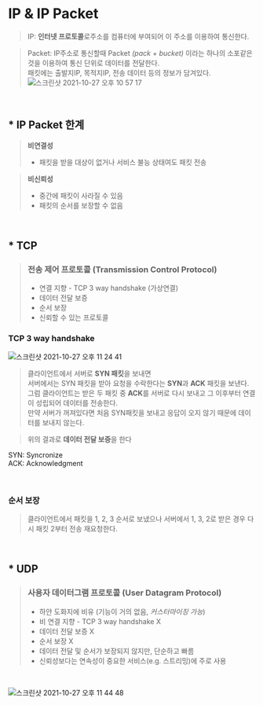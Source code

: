 # **IP & IP Packet**

 > IP: **인터넷 프로토콜**로주소를 컴퓨터에 부여되어 이 주소를 이용하여 통신한다.

 > Packet: IP주소로 통신할때 Packet *(pack + bucket)* 이라는 하나의 소포같은 것을 이용하여 통신 단위로 데이터를 전달한다. <br>
 > 패킷에는 출발지IP, 목적지IP, 전송 데이터 등의 정보가 담겨있다.
![스크린샷 2021-10-27 오후 10 57 17](https://user-images.githubusercontent.com/85858672/139091414-c752d512-71f1-4f62-b468-a42690fdc7b6.png)
<br>

## * IP Packet 한계
> **비연결성**
> - 패킷을 받을 대상이 없거나 서비스 불능 상태여도 패킷 전송

> **비신뢰성**
> - 중간에 패킷이 사라질 수 있음
> - 패킷의 순서를 보장할 수 없음 

<br>

## * TCP 
>### 전송 제어 프로토콜 (Transmission Control Protocol) <br>
> - 연결 지향 - TCP 3 way handshake (가상연결)
> - 데이터 전달 보증
> - 순서 보장
> - 신뢰할 수 있는 프로토콜

### TCP 3 way handshake
![스크린샷 2021-10-27 오후 11 24 41](https://user-images.githubusercontent.com/85858672/139091519-c9a08d8d-e4ed-405e-bdde-d7d762435344.png)
> 클라이언트에서 서버로 **SYN 패킷**을 보내면 <br>
서버에서는 SYN 패킷을 받아 요청을 수락한다는 **SYN**과 **ACK** 패킷을 보낸다.<br> 그럼 클라이언트는 받은 두 패킷 중 **ACK**를 서버로 다시 보내고 그 이후부터 연결이 성립되어 데이터를 전송한다. <br>
만약 서버가 꺼져있다면 처음 SYN패킷을 보내고 응답이 오지 않기 때문에 데이터를 보내지 않는다.

> 위의 결과로 **데이터 전달 보증**을 한다

SYN: Syncronize <br>
ACK: Acknowledgment

<br>


### 순서 보장
> 클라이언트에서 패킷을 1, 2, 3 순서로 보냈으나 서버에서 1, 3, 2로 받은 경우
다시 패킷 2부터 전송 재요청한다.

<br>

## * UDP 
> ### 사용자 데이터그램 프로토콜 (User Datagram Protocol) 
> * 하얀 도화지에 비유 (기능이 거의 없음, *커스터마이징 가능*)
> * 비 연결 지향 - TCP 3 way handshake X
> * 데이터 전달 보증 X
> * 순서 보장 X
> * 데이터 전달 및 순서가 보장되지 않지만, 단순하고 빠름
> * 신뢰성보다는 연속성이 중요한 서비스(e.g. 스트리밍)에 주로 사용

<br>

![스크린샷 2021-10-27 오후 11 44 48](https://user-images.githubusercontent.com/85858672/139091540-35ec2713-7b2c-4eb5-bb58-d707c8596ba4.png)

